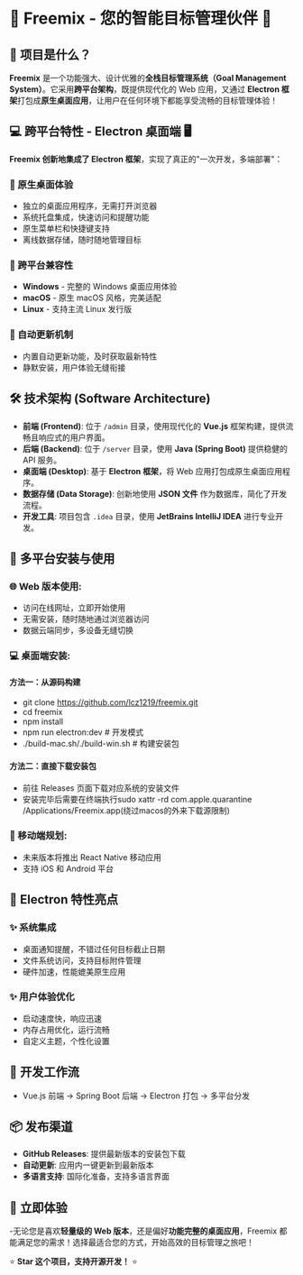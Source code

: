 # 🌟 Freemix - 您的智能目标管理伙伴 🌟

## 🎯 项目是什么？

**Freemix** 是一个功能强大、设计优雅的**全栈目标管理系统（Goal Management System）**。它采用**跨平台架构**，既提供现代化的 Web 应用，又通过 **Electron 框架**打包成**原生桌面应用**，让用户在任何环境下都能享受流畅的目标管理体验！

## 💻 跨平台特性 - Electron 桌面端 🖥️

**Freemix 创新地集成了 Electron 框架**，实现了真正的"一次开发，多端部署"：

### 🔹 原生桌面体验
- 独立的桌面应用程序，无需打开浏览器
- 系统托盘集成，快速访问和提醒功能
- 原生菜单栏和快捷键支持
- 离线数据存储，随时随地管理目标

### 🔹 跨平台兼容性
- **Windows** - 完整的 Windows 桌面应用体验
- **macOS** - 原生 macOS 风格，完美适配
- **Linux** - 支持主流 Linux 发行版

### 🔹 自动更新机制
- 内置自动更新功能，及时获取最新特性
- 静默安装，用户体验无缝衔接

## 🛠 技术架构 (Software Architecture)

- **前端 (Frontend)**: 位于 `/admin` 目录，使用现代化的 **Vue.js** 框架构建，提供流畅且响应式的用户界面。
- **后端 (Backend)**: 位于 `/server` 目录，使用 **Java (Spring Boot)** 提供稳健的 API 服务。
- **桌面端 (Desktop)**: 基于 **Electron 框架**，将 Web 应用打包成原生桌面应用程序。
- **数据存储 (Data Storage)**: 创新地使用 **JSON 文件** 作为数据库，简化了开发流程。
- **开发工具**: 项目包含 `.idea` 目录，使用 **JetBrains IntelliJ IDEA** 进行专业开发。

## 🚀 多平台安装与使用

### 🌐 Web 版本使用:
- 访问在线网址，立即开始使用
- 无需安装，随时随地通过浏览器访问
- 数据云端同步，多设备无缝切换

### 💻 桌面端安装:

#### 方法一：从源码构建
- git clone https://github.com/lcz1219/freemix.git
- cd freemix
- npm install
- npm run electron:dev # 开发模式
- ./build-mac.sh/./build-win.sh # 构建安装包
#### 方法二：直接下载安装包
- 前往 Releases 页面下载对应系统的安装文件
- 安装完毕后需要在终端执行sudo xattr -rd com.apple.quarantine /Applications/Freemix.app(绕过macos的外来下载源限制)



### 📱 移动端规划:
- 未来版本将推出 React Native 移动应用
- 支持 iOS 和 Android 平台

## 🎨 Electron 特性亮点

### ✨ 系统集成
- 桌面通知提醒，不错过任何目标截止日期
- 文件系统访问，支持目标附件管理
- 硬件加速，性能媲美原生应用

### ✨ 用户体验优化
- 启动速度快，响应迅速
- 内存占用优化，运行流畅
- 自定义主题，个性化设置

## 🔄 开发工作流
- Vue.js 前端 → Spring Boot 后端 → Electron 打包 → 多平台分发

## 📦 发布渠道

- **GitHub Releases**: 提供最新版本的安装包下载
- **自动更新**: 应用内一键更新到最新版本
- **多语言支持**: 国际化准备，支持多语言界面

## 🚀 立即体验

-无论您是喜欢**轻量级的 Web 版本**，还是偏好**功能完整的桌面应用**，Freemix 都能满足您的需求！选择最适合您的方式，开始高效的目标管理之旅吧！

⭐ **Star 这个项目，支持开源开发！** ⭐
